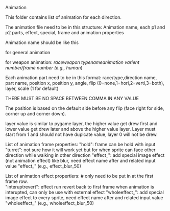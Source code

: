 Animation

This folder contains list of animation for each direction.

The animation file need to be in this structure:
Animation name, each p1 and p2 parts, effect, special, frame and animation properties

Animation name should be like this 

for general animation

for weapon animation: *race*_*weapon type*_*name*_*animation varient number*/*frame number* (e.g., human_)

Each animation part need to be in this format:
race/type,direction name, part name, position x, position y, angle, flip (0=none,1=hori,2=verti,3=both), layer, scale (1 for default)

THERE MUST BE NO SPACE BETWEEN COMMA IN ANY VALUE 

The position is based on the default side before any flip (face right for side, corner up and corner down).

layer value is similar to pygame layer, the higher value get drew first and lower value get drew later and above the higher value layer. Layer must start from 1 and should not have duplcate value, layer 0 will not be drew.

List of animation frame properties:
"hold": frame can be hold with input
"turret": not sure how it will work yet but for when sprite can face other direction while walking in other direction 
"effect_": add special image effect (not animation effect) like blur, need effect name after and related input value "effect_" (e.g., effect_blur_50)

List of animation effect propertiers:  # only need to be put in at the first frame row.  
"interuptrevert": effect run revert back to first frame when animation is interupted, can only be use with external effect
"wholeeffect_": add special image effect to every sprite, need effect name after and related input value "wholeeffect_" (e.g., wholeeffect_blur_50)